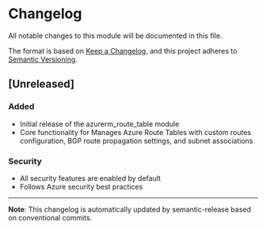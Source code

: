 # Changelog

All notable changes to this module will be documented in this file.

The format is based on [Keep a Changelog](https://keepachangelog.com/en/1.0.0/),
and this project adheres to [Semantic Versioning](https://semver.org/spec/v2.0.0.html).

## [Unreleased]

### Added
- Initial release of the azurerm_route_table module
- Core functionality for Manages Azure Route Tables with custom routes configuration, BGP route propagation settings, and subnet associations

### Security
- All security features are enabled by default
- Follows Azure security best practices

---

**Note**: This changelog is automatically updated by semantic-release based on conventional commits.